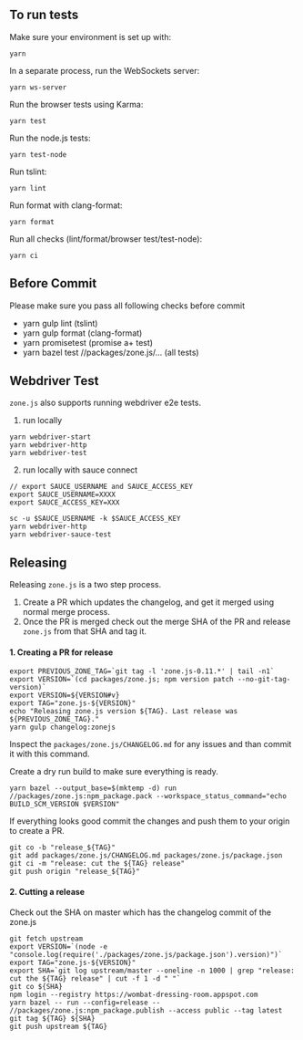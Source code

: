 To run tests
------------

Make sure your environment is set up with:

`yarn`

In a separate process, run the WebSockets server:

`yarn ws-server`

Run the browser tests using Karma:

`yarn test`

Run the node.js tests:

`yarn test-node`

Run tslint:

`yarn lint`

Run format with clang-format:

`yarn format`

Run all checks (lint/format/browser test/test-node):

`yarn ci`

Before Commit
------------

Please make sure you pass all following checks before commit

- yarn gulp lint (tslint)
- yarn gulp format (clang-format)
- yarn promisetest (promise a+ test)
- yarn bazel test //packages/zone.js/... (all tests)

Webdriver Test
--------------

`zone.js` also supports running webdriver e2e tests.

1. run locally

```
yarn webdriver-start
yarn webdriver-http
yarn webdriver-test
```

2. run locally with sauce connect

```
// export SAUCE_USERNAME and SAUCE_ACCESS_KEY
export SAUCE_USERNAME=XXXX
export SAUCE_ACCESS_KEY=XXX

sc -u $SAUCE_USERNAME -k $SAUCE_ACCESS_KEY
yarn webdriver-http
yarn webdriver-sauce-test
```

Releasing
---------

Releasing `zone.js` is a two step process.

1. Create a PR which updates the changelog, and get it merged using normal merge process.
2. Once the PR is merged check out the merge SHA of the PR and release `zone.js` from that SHA and tag it.

#### 1. Creating a PR for release

```
export PREVIOUS_ZONE_TAG=`git tag -l 'zone.js-0.11.*' | tail -n1`
export VERSION=`(cd packages/zone.js; npm version patch --no-git-tag-version)`
export VERSION=${VERSION#v}
export TAG="zone.js-${VERSION}"
echo "Releasing zone.js version ${TAG}. Last release was ${PREVIOUS_ZONE_TAG}."
yarn gulp changelog:zonejs
```

Inspect the `packages/zone.js/CHANGELOG.md` for any issues and than commit it with this command.

Create a dry run build to make sure everything is ready.

```
yarn bazel --output_base=$(mktemp -d) run //packages/zone.js:npm_package.pack --workspace_status_command="echo BUILD_SCM_VERSION $VERSION"
```

If everything looks good commit the changes and push them to your origin to create a PR.

```
git co -b "release_${TAG}"
git add packages/zone.js/CHANGELOG.md packages/zone.js/package.json
git ci -m "release: cut the ${TAG} release"
git push origin "release_${TAG}"
```


#### 2. Cutting a release

Check out the SHA on master which has the changelog commit of the zone.js

```
git fetch upstream
export VERSION=`(node -e "console.log(require('./packages/zone.js/package.json').version)")`
export TAG="zone.js-${VERSION}"
export SHA=`git log upstream/master --oneline -n 1000 | grep "release: cut the ${TAG} release" | cut -f 1 -d " "`
git co ${SHA}
npm login --registry https://wombat-dressing-room.appspot.com
yarn bazel -- run --config=release -- //packages/zone.js:npm_package.publish --access public --tag latest
git tag ${TAG} ${SHA}
git push upstream ${TAG}
```